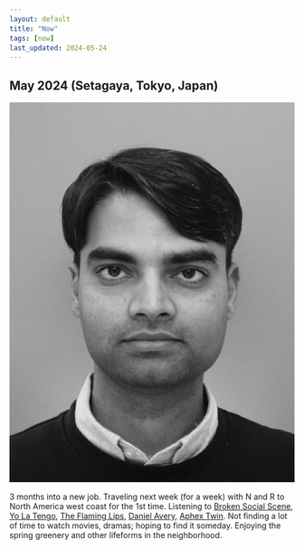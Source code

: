 ```yaml
---
layout: default
title: "Now"
tags: [now]
last_updated: 2024-05-24
---
```

## May 2024 (Setagaya, Tokyo, Japan)

<img class="center-fit" src="/files/me2.jpeg" alt="May 2024" id="left"/>
<p>
  3 months into a new job.  Traveling next week (for a week) with N and R to North America west coast for the 1st time. Listening to <a href="https://en.wikipedia.org/wiki/Broken_Social_Scene">Broken Social Scene</a>, <a href="https://en.wikipedia.org/wiki/Yo_La_Tengo">Yo La Tengo</a>, <a href="https://en.wikipedia.org/wiki/The_Flaming_Lips">The Flaming Lips</a>, <a href="https://en.wikipedia.org/wiki/Daniel_Avery_(musician)">Daniel Avery</a>, <a href="https://en.wikipedia.org/wiki/Aphex_Twin">Aphex Twin</a>.  Not finding a lot of time to watch movies, dramas; hoping to find it someday.  Enjoying the spring greenery and other lifeforms in the neighborhood.
</p>
